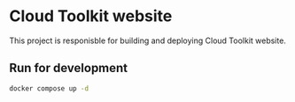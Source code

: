 # Cloud Toolkit website

This project is responisble for building and deploying Cloud Toolkit website.

## Run for development

```bash
docker compose up -d
```

